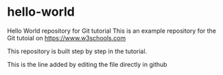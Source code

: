# hello-world
Hello World repository for Git tutorial
This is an example repository for the Git tutoial on https://www.w3schools.com

This repository is built step by step in the tutorial.

This is the line added by editing the file directly in github
